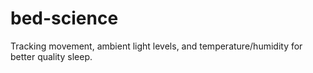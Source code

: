 # bed-science
Tracking movement, ambient light levels, and temperature/humidity for better quality sleep.
